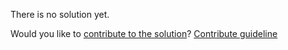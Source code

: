 
There is no solution yet.

Would you like to [contribute to the solution](https://github.com/BFEdev/BFE.dev-solutions/blob/main/problem/next-right-sibiling_en.md)? [Contribute guideline](https://github.com/BFEdev/BFE.dev-solutions#how-to-contribute)
